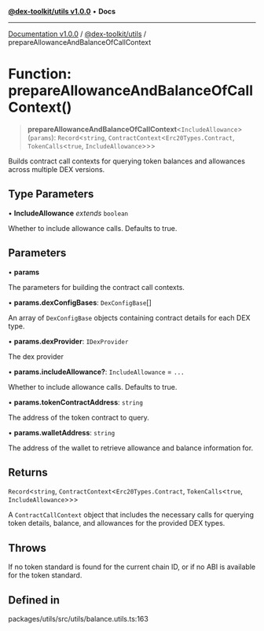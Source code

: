 [**@dex-toolkit/utils v1.0.0**](../README.md) • **Docs**

***

[Documentation v1.0.0](../../../packages.md) / [@dex-toolkit/utils](../README.md) / prepareAllowanceAndBalanceOfCallContext

# Function: prepareAllowanceAndBalanceOfCallContext()

> **prepareAllowanceAndBalanceOfCallContext**\<`IncludeAllowance`\>(`params`): `Record`\<`string`, `ContractContext`\<`Erc20Types.Contract`, `TokenCalls`\<`true`, `IncludeAllowance`\>\>\>

Builds contract call contexts for querying token balances and allowances across multiple DEX versions.

## Type Parameters

• **IncludeAllowance** *extends* `boolean`

Whether to include allowance calls. Defaults to true.

## Parameters

• **params**

The parameters for building the contract call contexts.

• **params.dexConfigBases**: `DexConfigBase`[]

An array of `DexConfigBase` objects containing contract details for each DEX type.

• **params.dexProvider**: `IDexProvider`

The dex provider

• **params.includeAllowance?**: `IncludeAllowance` = `...`

Whether to include allowance calls. Defaults to true.

• **params.tokenContractAddress**: `string`

The address of the token contract to query.

• **params.walletAddress**: `string`

The address of the wallet to retrieve allowance and balance information for.

## Returns

`Record`\<`string`, `ContractContext`\<`Erc20Types.Contract`, `TokenCalls`\<`true`, `IncludeAllowance`\>\>\>

A `ContractCallContext` object that includes the necessary calls for querying token details, balance, and allowances for the provided DEX types.

## Throws

If no token standard is found for the current chain ID, or if no ABI is available for the token standard.

## Defined in

packages/utils/src/utils/balance.utils.ts:163
